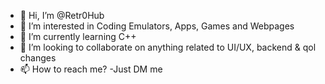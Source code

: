 - 👋 Hi, I’m @Retr0Hub
- 👀 I’m interested in Coding Emulators, Apps, Games and Webpages
- 🌱 I’m currently learning C++
- 💞️ I’m looking to collaborate on anything related to UI/UX, backend & qol changes
- 📫 How to reach me? -Just DM me


